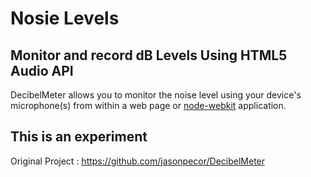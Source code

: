 # Nosie Levels

## Monitor and record dB Levels Using HTML5 Audio API

DecibelMeter allows you to monitor the noise level using your device's microphone(s) from within a web page or [node-webkit](https://github.com/rogerwang/node-webkit) application.

## This is an experiment

Original Project : https://github.com/jasonpecor/DecibelMeter
